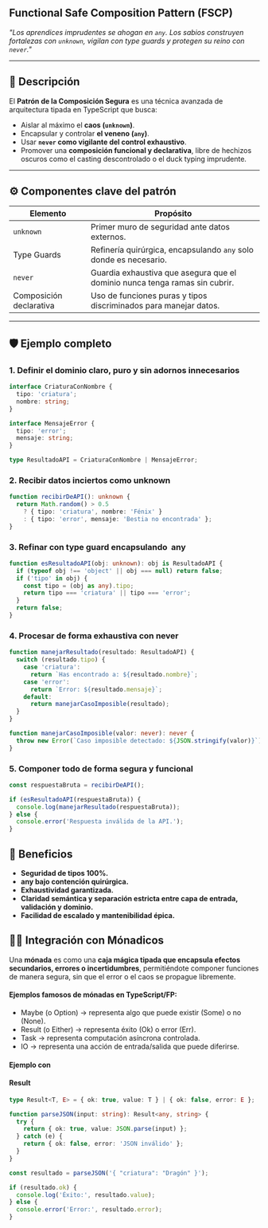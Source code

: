  
## Functional Safe Composition Pattern (FSCP)

*"Los aprendices imprudentes se ahogan en `any`. Los sabios construyen fortalezas con `unknown`, vigilan con type guards y protegen su reino con `never`."*

---

## 🧙 Descripción

El **Patrón de la Composición Segura** es una técnica avanzada de arquitectura tipada en TypeScript que busca:
- Aislar al máximo el **caos (`unknown`)**.
- Encapsular y controlar **el veneno (`any`)**.
- Usar **`never` como vigilante del control exhaustivo**.
- Promover una **composición funcional y declarativa**, libre de hechizos oscuros como el casting descontrolado o el duck typing imprudente.

---

## ⚙ Componentes clave del patrón

| Elemento     | Propósito                                    |
|--------------|----------------------------------------------|
| `unknown`     | Primer muro de seguridad ante datos externos. |
| Type Guards   | Refinería quirúrgica, encapsulando `any` solo donde es necesario. |
| `never`       | Guardia exhaustiva que asegura que el dominio nunca tenga ramas sin cubrir. |
| Composición declarativa | Uso de funciones puras y tipos discriminados para manejar datos. |

---

## 🛡 Ejemplo completo

### 1. Definir el dominio claro, puro y sin adornos innecesarios
```typescript
interface CriaturaConNombre {
  tipo: 'criatura';
  nombre: string;
}

interface MensajeError {
  tipo: 'error';
  mensaje: string;
}

type ResultadoAPI = CriaturaConNombre | MensajeError;

```

### **2. Recibir datos inciertos como** **unknown**

```typescript
function recibirDeAPI(): unknown {
  return Math.random() > 0.5
    ? { tipo: 'criatura', nombre: 'Fénix' }
    : { tipo: 'error', mensaje: 'Bestia no encontrada' };
}
```

### **3. Refinar con type guard encapsulando**  **any**

```typescript
function esResultadoAPI(obj: unknown): obj is ResultadoAPI {
  if (typeof obj !== 'object' || obj === null) return false;
  if ('tipo' in obj) {
    const tipo = (obj as any).tipo;
    return tipo === 'criatura' || tipo === 'error';
  }
  return false;
}
```

### **4. Procesar de forma exhaustiva con** **never**

```typescript
function manejarResultado(resultado: ResultadoAPI) {
  switch (resultado.tipo) {
    case 'criatura':
      return `Has encontrado a: ${resultado.nombre}`;
    case 'error':
      return `Error: ${resultado.mensaje}`;
    default:
      return manejarCasoImposible(resultado);
  }
}

function manejarCasoImposible(valor: never): never {
  throw new Error(`Caso imposible detectado: ${JSON.stringify(valor)}`);
}
```

### **5. Componer todo de forma segura y funcional**

```typescript
const respuestaBruta = recibirDeAPI();

if (esResultadoAPI(respuestaBruta)) {
  console.log(manejarResultado(respuestaBruta));
} else {
  console.error('Respuesta inválida de la API.');
}
```

## **🎯 Beneficios**

- **Seguridad de tipos 100%.**
- **any bajo contención quirúrgica.**
- **Exhaustividad garantizada.**
- **Claridad semántica y separación estricta entre capa de entrada, validación y dominio.**
- **Facilidad de escalado y mantenibilidad épica.**


## **🧙‍♂️ Integración con Mónadicos**

  

Una **mónada** es como una **caja mágica tipada que encapsula efectos secundarios, errores o incertidumbres**, permitiéndote componer funciones de manera segura, sin que el error o el caos se propague libremente.

  

#### **Ejemplos famosos de mónadas en TypeScript/FP:**

- Maybe (o Option) → representa algo que puede existir (Some) o no (None).
- Result (o Either) → representa éxito (Ok) o error (Err).
- Task → representa computación asíncrona controlada.
- IO → representa una acción de entrada/salida que puede diferirse.

  

#### **Ejemplo con** 

#### **Result**

```typescript
type Result<T, E> = { ok: true, value: T } | { ok: false, error: E };

function parseJSON(input: string): Result<any, string> {
  try {
    return { ok: true, value: JSON.parse(input) };
  } catch (e) {
    return { ok: false, error: 'JSON inválido' };
  }
}

const resultado = parseJSON('{ "criatura": "Dragón" }');

if (resultado.ok) {
  console.log('Éxito:', resultado.value);
} else {
  console.error('Error:', resultado.error);
}
```
